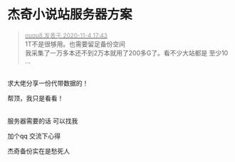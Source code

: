 # 杰奇小说站服务器方案


<div class="quote"><blockquote><font size="2"><a href="https://www.hostloc.com/forum.php?mod=redirect&amp;goto=findpost&amp;pid=9402769&amp;ptid=762426" target="_blank"><font color="#999999">ouou8 发表于 2020-11-4 17:43</font></a></font><br />
1T不是很够用。也需要留足备份空间<br />
我采集了一万多本还不到2万本就用了200多G了。看不少大站都是 至少10 ...</blockquote></div><br />
求大佬分享一份代带数据的！

帮顶，我只是看看！<br />
<br />
<img src="static/image/smiley/default/lol.gif" smilieid="12" border="0" alt="" /><img src="static/image/smiley/default/lol.gif" smilieid="12" border="0" alt="" /><img src="static/image/smiley/default/lol.gif" smilieid="12" border="0" alt="" />

服务器需要的话 可以找我

加个qq 交流下心得

杰奇备份实在是愁死人
